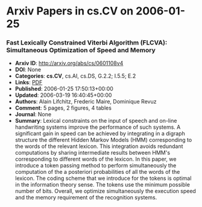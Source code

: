 # Arxiv Papers in cs.CV on 2006-01-25
### Fast Lexically Constrained Viterbi Algorithm (FLCVA): Simultaneous Optimization of Speed and Memory
- **Arxiv ID**: http://arxiv.org/abs/cs/0601108v4
- **DOI**: None
- **Categories**: **cs.CV**, cs.AI, cs.DS, G.2.2; I.5.5; E.2
- **Links**: [PDF](http://arxiv.org/pdf/cs/0601108v4)
- **Published**: 2006-01-25 17:50:13+00:00
- **Updated**: 2006-03-19 16:40:45+00:00
- **Authors**: Alain Lifchitz, Frederic Maire, Dominique Revuz
- **Comment**: 5 pages, 2 figures, 4 tables
- **Journal**: None
- **Summary**: Lexical constraints on the input of speech and on-line handwriting systems improve the performance of such systems. A significant gain in speed can be achieved by integrating in a digraph structure the different Hidden Markov Models (HMM) corresponding to the words of the relevant lexicon. This integration avoids redundant computations by sharing intermediate results between HMM's corresponding to different words of the lexicon. In this paper, we introduce a token passing method to perform simultaneously the computation of the a posteriori probabilities of all the words of the lexicon. The coding scheme that we introduce for the tokens is optimal in the information theory sense. The tokens use the minimum possible number of bits. Overall, we optimize simultaneously the execution speed and the memory requirement of the recognition systems.



